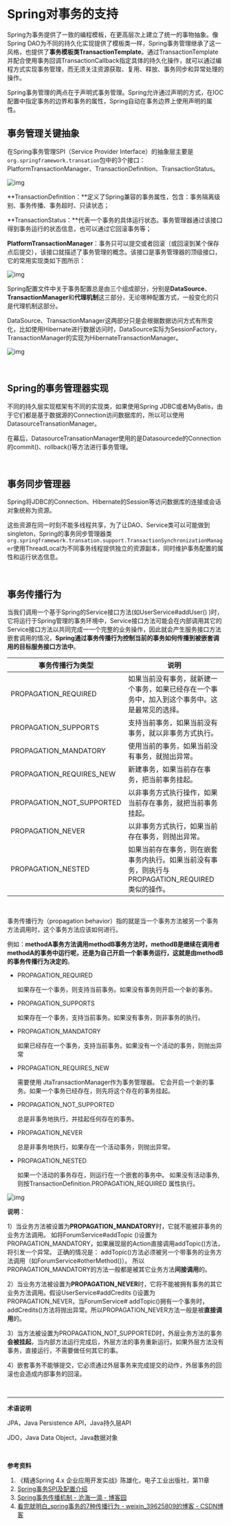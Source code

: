 # Spring对事务的支持

Spring为事务提供了一致的编程模板，在更高层次上建立了统一的事物抽象。像Spring DAO为不同的持久化实现提供了模板类一样，Spring事务管理继承了这一风格，也提供了**事务模板类TransactionTemplate**。通过TransactionTemplate并配合使用事务回调TransactionCallback指定具体的持久化操作，就可以通过编程方式实现事务管理，而无须关注资源获取、复用、释放、事务同步和异常处理的操作。

Spring事务管理的两点在于声明式事务管理。Spring允许通过声明的方式，在IOC配置中指定事务的边界和事务的属性，Spring自动在事务边界上使用声明的属性。

## 事务管理关键抽象

在Spring事务管理SPI（Service Provider Interface）的抽象层主要是`org.springframework.transation`包中的3个接口：PlatformTransactionManager、TransactionDefinition、TransactionStatus。

![img](https://images2015.cnblogs.com/blog/801000/201704/801000-20170404170820753-1576535619.png)

**TransactionDefinition：**定义了Spring兼容的事务属性，包含：事务隔离级别、事务传播、事务超时、只读状态；

**TransactionStatus：**代表一个事务的具体运行状态。事务管理器通过该接口得到事务运行的状态信息，也可以通过它回滚事务等；

**PlatformTransactionManager**：事务只可以提交或者回滚（或回滚到某个保存点后提交），该接口就描述了事务管理的概念。该接口是事务管理器的顶级接口，它的常用实现类如下图所示：

![img](https://images2015.cnblogs.com/blog/801000/201704/801000-20170404170821269-326583856.png)

Spring配置文件中关于事务配置总是由三个组成部分，分别是**DataSource**、**TransactionManager**和**代理机制**这三部分，无论哪种配置方式，一般变化的只是代理机制这部分。

DataSource、TransactionManager这两部分只是会根据数据访问方式有所变化，比如使用Hibernate进行数据访问时，DataSource实际为SessionFactory，TransactionManager的实现为HibernateTransactionManager。

![img](https://images2015.cnblogs.com/blog/801000/201704/801000-20170404170822082-985524799.png)

<br>

## Spring的事务管理器实现

不同的持久层实现框架有不同的实现类，如果使用Spring JDBC或者MyBatis，由于它们都是基于数据源的Connection访问数据库的，所以可以使用DatasourceTransationManager。

在幕后，DatasourceTransationManager使用的是Datasourcede的Connection的commit()、rollback()等方法进行事务管理。

<br>

## 事务同步管理器

Spring将JDBC的Connection、Hibernate的Session等访问数据库的连接或会话对象统称为资源。

这些资源在同一时刻不能多线程共享，为了让DAO、Service类可以可能做到singleton，Spring的事务同步管理器类`org.springframework.transation.support.TransactionSynchronizationManager`使用ThreadLocal为不同事务线程提供独立的资源副本，同时维护事务配置的属性和运行状态信息。

<br>

## 事务传播行为

当我们调用一个基于Spring的Service接口方法(如UserService#addUser() )时，它将运行于Spring管理的事务环境中，Service接口方法可能会在内部调用其它的Service接口方法以共同完成一一个完整的业务操作，因此就会产生服务接口方法嵌套调用的情况，**Spring通过事务传播行为控制当前的事务如何传播到被嵌套调用的目标服务接口方法中**。

| 事务传播行为类型          | 说明                                                         |
| ------------------------- | ------------------------------------------------------------ |
| PROPAGATION_REQUIRED      | 如果当前没有事务，就新建一个事务，如果已经存在一个事务中，加入到这个事务中。这是最常见的选择。 |
| PROPAGATION_SUPPORTS      | 支持当前事务，如果当前没有事务，就以非事务方式执行。         |
| PROPAGATION_MANDATORY     | 使用当前的事务，如果当前没有事务，就抛出异常。               |
| PROPAGATION_REQUIRES_NEW  | 新建事务，如果当前存在事务，把当前事务挂起。                 |
| PROPAGATION_NOT_SUPPORTED | 以非事务方式执行操作，如果当前存在事务，就把当前事务挂起。   |
| PROPAGATION_NEVER         | 以非事务方式执行，如果当前存在事务，则抛出异常。             |
| PROPAGATION_NESTED        | 如果当前存在事务，则在嵌套事务内执行。如果当前没有事务，则执行与PROPAGATION_REQUIRED类似的操作。 |

<br>

事务传播行为（propagation behavior）指的就是当一个事务方法被另一个事务方法调用时，这个事务方法应该如何进行。   

例如：**methodA事务方法调用methodB事务方法时，methodB是继续在调用者methodA的事务中运行呢，还是为自己开启一个新事务运行，这就是由methodB的事务传播行为决定的**。

- PROPAGATION_REQUIRED

  如果存在一个事务，则支持当前事务。如果没有事务则开启一个新的事务。

- PROPAGATION_SUPPORTS

  如果存在一个事务，支持当前事务。如果没有事务，则非事务的执行。

- PROPAGATION_MANDATORY

  如果已经存在一个事务，支持当前事务。如果没有一个活动的事务，则抛出异常

- PROPAGATION_REQUIRES_NEW

   需要使用 JtaTransactionManager作为事务管理器。 它会开启一个新的事务。如果一个事务已经存在，则先将这个存在的事务挂起。

- PROPAGATION_NOT_SUPPORTED

   总是非事务地执行，并挂起任何存在的事务。

- PROPAGATION_NEVER

   总是非事务地执行，如果存在一个活动事务，则抛出异常。

- PROPAGATION_NESTED

  如果一个活动的事务存在，则运行在一个嵌套的事务中。 如果没有活动事务, 则按TransactionDefinition.PROPAGATION_REQUIRED 属性执行。 

![img](https://img-blog.csdn.net/20170420212829825?watermark/2/text/aHR0cDovL2Jsb2cuY3Nkbi5uZXQvc29vbmZseQ==/font/5a6L5L2T/fontsize/400/fill/I0JBQkFCMA==/dissolve/70/gravity/SouthEast)

**说明**：

1）当业务方法被设置为**PROPAGATION_MANDATORY**时，它就不能被非事务的业务方法调用。
如将ForumService#addTopic ()设置为PROPAGATION_MANDATORY，如果展现层的Action直接调用addTopic()方法，将引发一个异常。
正确的情况是： addTopic()方法必须被另一个带事务的业务方法调用（如ForumService#otherMethod()）。
所以 PROPAGATION_MANDATORY的方法一般都是被其它业务方法**间接调用**的。

2）当业务方法被设置为**PROPAGATION_NEVER**时，它将不能被拥有事务的其它业务方法调用。假设UserService#addCredits ()设置为PROPAGATION_NEVER，当ForumService# addTopic()拥有一个事务时，addCredits()方法将抛出异常。所以PROPAGATION_NEVER方法一般是被**直接调用**的。

3）当方法被设置为PROPAGATION_NOT_SUPPORTED时，外层业务方法的事务**会被挂起**，当内部方法运行完成后，外层方法的事务重新运行。如果外层方法没有事务，直接运行，不需要做任何其它的事。

4）嵌套事务不能够提交，它必须通过外层事务来完成提交的动作，外层事务的回滚也会造成内部事务的回滚。

<br>

---

**术语说明**

JPA，Java Persistence API，Java持久层API

JDO，Java Data Object，Java数据对象

<br>

**参考资料**

1. 《精通Spring 4.x 企业应用开发实战》陈雄化，电子工业出版社，第11章
2.  [Spring事务SPI及配置介绍](http://blog.csdn.net/fouy_yun/article/details/45786689)
3.   [Spring事务传播机制 - 沧海一滴 - 博客园](https://www.cnblogs.com/softidea/p/5962612.html)
4.  [看完就明白_spring事务的7种传播行为 - weixin_39625809的博客 - CSDN博客](https://blog.csdn.net/weixin_39625809/article/details/80707695)